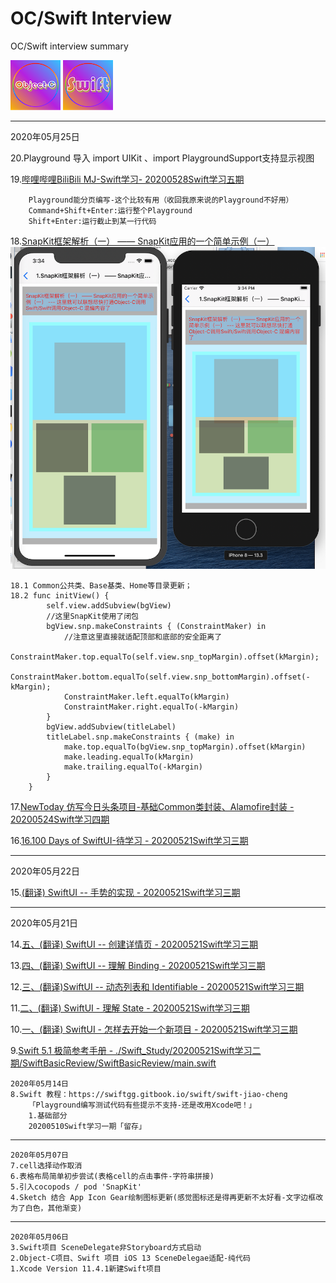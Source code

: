 # OC/Swift Interview
OC/Swift interview summary

![](./Res/20200507Sketch绘制图标/ObjectC_Small.png)
![](./Res/20200507Sketch绘制图标/Swift_Small.png)


---

2020年05月25日

20.Playground 导入 import UIKit 、import PlaygroundSupport支持显示视图

19.[哔哩哔哩BiliBili MJ-Swift学习- 20200528Swift学习五期](https://www.bilibili.com/video/BV1eE411M7Ha?p=1)
```
    Playground能分页编写-这个比较有用（收回我原来说的Playground不好用）
    Command+Shift+Enter:运行整个Playground
    Shift+Enter:运行截止到某一行代码
```

18.[SnapKit框架解析（一） —— SnapKit应用的一个简单示例（一）](https://www.jianshu.com/p/daa3496c9736)
    ![](./Res/20200507Sketch绘制图标/SnapKit.png)
```
18.1 Common公共类、Base基类、Home等目录更新；
18.2 func initView() {
        self.view.addSubview(bgView)
        //这里SnapKit使用了闭包
        bgView.snp.makeConstraints { (ConstraintMaker) in
            //注意这里直接就适配顶部和底部的安全距离了
            ConstraintMaker.top.equalTo(self.view.snp_topMargin).offset(kMargin);
            ConstraintMaker.bottom.equalTo(self.view.snp_bottomMargin).offset(-kMargin);
            ConstraintMaker.left.equalTo(kMargin)
            ConstraintMaker.right.equalTo(-kMargin)
        }
        bgView.addSubview(titleLabel)
        titleLabel.snp.makeConstraints { (make) in
            make.top.equalTo(bgView.snp_topMargin).offset(kMargin)
            make.leading.equalTo(kMargin)
            make.trailing.equalTo(-kMargin)
        }
    }
```
17.[NewToday 仿写今日头条项目-基础Common类封装、Alamofire封装 - 20200524Swift学习四期](./20200524Swift学习四期)

16.[16.100 Days of SwiftUI-待学习 - 20200521Swift学习三期](https://www.jianshu.com/p/dc1ef05d9d4f)

---
2020年05月22日

15.[(翻译) SwiftUI -- 手势的实现 - 20200521Swift学习三期](https://www.jianshu.com/p/457ef71cb8e8)

---

2020年05月21日

14.[五、(翻译) SwiftUI -- 创建详情页 - 20200521Swift学习三期](https://www.jianshu.com/p/f71231a19297)

13.[四、(翻译) SwiftUI -- 理解 Binding - 20200521Swift学习三期](https://www.jianshu.com/p/ed9d278a04a0)

12.[三、(翻译)SwiftUI -- 动态列表和 Identifiable - 20200521Swift学习三期](https://www.jianshu.com/p/2713f904a405)

11.[二、(翻译) SwiftUI - 理解 State - 20200521Swift学习三期](https://www.jianshu.com/p/aace56356aa7)

10.[一、(翻译) SwiftUI - 怎样去开始一个新项目 - 20200521Swift学习三期](https://www.jianshu.com/p/3828c5a5ba92)

9.[Swift 5.1 极简参考手册 - ./Swift_Study/20200521Swift学习二期/SwiftBasicReview/SwiftBasicReview/main.swift](https://blog.csdn.net/zsxjtip/article/details/104155074?ops_request_misc=&request_id=&biz_id=102&utm_term=swift5.1&utm_medium=distribute.pc_search_result.none-task-blog-2~all~sobaiduweb~default-3-104155074) 
```    
2020年05月14日
8.Swift 教程：https://swiftgg.gitbook.io/swift/swift-jiao-cheng
    「Playground编写测试代码有些提示不支持-还是改用Xcode吧！」
    1.基础部分
    20200510Swift学习一期「留存」
```
---
```
2020年05月07日
7.cell选择动作取消
6.表格布局简单初步尝试(表格cell的点击事件-字符串拼接)
5.引入cocopods / pod 'SnapKit'
4.Sketch 结合 App Icon Gear绘制图标更新(感觉图标还是得再更新不太好看-文字边框改为了白色，其他渐变)
```
---
```
2020年05月06日
3.Swift项目 SceneDelegate非Storyboard方式启动
2.Object-C项目、Swift 项目 iOS 13 SceneDelegae适配-纯代码
1.Xcode Version 11.4.1新建Swift项目
```